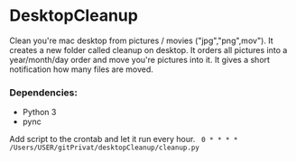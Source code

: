 # DesktopCleanup


Clean you're mac desktop from pictures / movies ("jpg","png",mov"). 
It creates a new folder called cleanup on desktop. It orders all pictures into a year/month/day order and move you're
 pictures into it. 
It gives a short notification how many files are moved.
 
### Dependencies:
- Python 3
- pync


Add script to the crontab and let it run every hour.
``` 0 * * * * /Users/USER/gitPrivat/desktopCleanup/cleanup.py```
